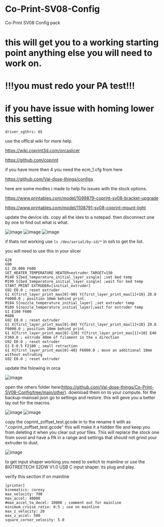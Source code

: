 

# Co-Print-SV08-Config
Co-Print SV08 Config pack

# this will get you to a working starting point anything else you will need to work on. 

# !!!you must redo your PA test!!!

# if you have issue with homing lower this setting 

```driver_sgthrs: 65```

use the offical wiki for more help.

https://wiki.coprint3d.com/orcaslicer

https://github.com/coprint

if you have more then 4 you need the ecm_1.cfg from here

https://github.com/Val-dose-things/configs

here are some modles i made to help fix issues with the stock options.

https://www.printables.com/model/1099879-coprint-sv08-bracket-upgrade

https://www.printables.com/model/1108791-sv08-coprint-mount-light

update the device ids. 
copy all the ides to a notepad.
then disconnect one by one to find out what is what. 

![image](https://github.com/user-attachments/assets/e51af381-7116-420d-a740-46940477861f)
![image](https://github.com/user-attachments/assets/64955e8d-c60e-4bbe-bbcf-9463ac8a717a)
![image](https://github.com/user-attachments/assets/1827ef65-17b1-4e75-88ca-84434ab72f63)

if thats not working use `ls /dev/serial/by-id/*` in ssh to get the list. 

you will need to use this in your slicer 
```
G28
G90
G1 Z0.800 F600
SET_HEATER_TEMPERATURE HEATER=extruder TARGET=150
M140 S[bed_temperature_initial_layer_single] ;set bed temp
M190 S[bed_temperature_initial_layer_single] ;wait for bed temp
START_PRINT EXTRUDER=[initial_extruder]
G92 E0.0 ; reset extruder
G1 X{first_layer_print_max[0]-90} Y{first_layer_print_max[1]+10} Z0.8 F6000.0 ; position 10mm behind print.
M104 S[nozzle_temperature_initial_layer] ;set extruder temp
M109 S[nozzle_temperature_initial_layer];wait for extruder temp
G1 E100 F600
M400
G92 E0.0 ; reset extruder
G1 X{first_layer_print_max[0]-80} Y{first_layer_print_max[1]+10} Z0.8 F6000.0 ; position 10mm behind print.
G1 X{first_layer_print_max[0]-120} Y{first_layer_print_max[1]+10} E40 F360.0 ; extrude 40mm of filament in the x direction
G92 E0.0 ; reset extruder
G1 E-0.5 F2100 ; small retraction
G1 X{first_layer_print_max[0]-40} F6000.0 ; move an additional 10mm without extruding
G92 E0.0 ; reset extruder
```
update the folowing in orca

![image](https://github.com/user-attachments/assets/d6101002-0e17-4009-803f-6339929eed9a)

open the others folder here(https://github.com/Val-dose-things/Co-Print-SV08-Config/tree/main/other). download them on to your compute.
for the backup-mainsail.json go to settings and restore. this will geve you a better lay out for the macros. 

![image](https://github.com/user-attachments/assets/9809aca9-20bd-45c0-b9a3-3022e0cd867e)
![image](https://github.com/user-attachments/assets/2b44681d-eef4-4a0a-b7ed-48b44488b696)

copy the coprint_zoffset_test.gcode in to the 
rename it with as ".coprint_zoffset_test.gcode" this will make it a hidden file and keep you from deleting it when you clear out your files. 
This will replace the stock one from sovol and have a PA in a range and settings that should not grind your extruder to dust. 

![image](https://github.com/user-attachments/assets/d9d93382-2933-41f0-8d59-f8932a1a5700)

to get input shaper working you need to switch to mainline or use the BIGTREETECH S2DW V1.0 USB C input shaper. its plug and play.

verify this section if on mainline 
```
[printer]
kinematics: corexy           
max_velocity: 700            
max_accel: 40000             
#max_accel_to_decel: 10000 ; comment out for mainline
minimum_cruise_ratio: 0.5 ; use on mainline
max_z_velocity: 20           
max_z_accel: 500             
square_corner_velocity: 5.0  
```




